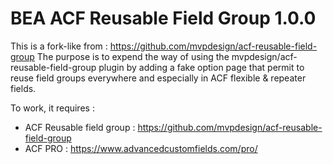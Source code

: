 # BEA ACF Reusable Field Group 1.0.0

This is a fork-like from : https://github.com/mvpdesign/acf-reusable-field-group
The purpose is to expend the way of using the mvpdesign/acf-reusable-field-group plugin by adding a fake option page that permit to reuse field groups everywhere and especially in ACF flexible & repeater fields.

To work, it requires :
 - ACF Reusable field group : https://github.com/mvpdesign/acf-reusable-field-group
 - ACF PRO : https://www.advancedcustomfields.com/pro/